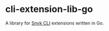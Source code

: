 # cli-extension-lib-go

A library for [Snyk CLI](https://github.com/snyk/cli) extensions written in Go.
